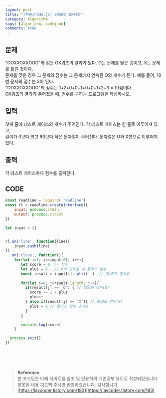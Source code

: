 ```yaml
---
layout: post
title: "[백준/node.js] 8958번 OX퀴즈"
category: Algorithm
tags: [algorithm, baekjoon]
comments: true
---
```


## 문제
"OOXXOXXOOO"와 같은 OX퀴즈의 결과가 있다. O는 문제를 맞은 것이고, X는 문제를 틀린 것이다.   
문제를 맞은 경우 그 문제의 점수는 그 문제까지 연속된 O의 개수가 된다. 예를 들어, 10번 문제의 점수는 3이 된다.   
"OOXXOXXOOO"의 점수는 1+2+0+0+1+0+0+1+2+3 = 10점이다.   
OX퀴즈의 결과가 주어졌을 때, 점수를 구하는 프로그램을 작성하시오.
## 입력
첫째 줄에 테스트 케이스의 개수가 주어진다. 각 테스트 케이스는 한 줄로 이루어져 있고,    
길이가 0보다 크고 80보다 작은 문자열이 주어진다. 문자열은 O와 X만으로 이루어져 있다.

## 출력
각 테스트 케이스마다 점수를 출력한다.

## CODE
```javascript
const readline = require('readline')
const rl = readline.createInterface({
    input: process.stdin,
    output: process.stdout
})

let input = []


rl.on('line', function(line){
    input.push(line)
})
  .on('close', function(){
    for(let i=1; i<=input[0]; i++){
       let score = 0  // 점수
       let plus = 0   // O이 연속될 때 플러스 점수
       const result = input[i].split('')  // OX퀴즈 결과값
      
       for(let j=0; j<result.length; j++){
         if(result[j] == 'O') { // 맞았을 경우(O)
           score += 1 + plus 
           plus++
         } else if(result[j] == 'X'){ // 틀렸을 경우(X)
           plus = 0 // 플러스 점수 초기화
         }
       }

       console.log(score)
    }

  process.exit()
})
```

<br>
<br>
<br>

>**Reference**   
본 포스팅은 아래 사이트를 참조 및 인용하여 개인공부 용도로 작성되었습니다.   
잘못된 내용 피드백 주시면 반영하겠습니다. 감사합니다.   
[https://laycoder.tistory.com/183](https://laycoder.tistory.com/183)